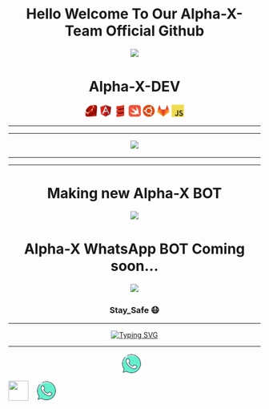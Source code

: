 
<h1 align="center"><b>Hello Welcome To Our Alpha-X-Team Official Github</b> </h1> 

<p align='center'>
  <a href="https://www.python.org/" alt="made-with-python"> <img src="https://github.com/souvikguria98/souvikguria98/blob/master/Hi.gif"width="50" /> </a>
</p>

## <h1 align="center">Alpha-X-DEV</h1>

<!-- programming langs i work-->
<p align="center">
<img src="https://raw.githubusercontent.com/devicons/devicon/master/icons/ruby/ruby-original.svg" width="25px" height="25px"/>
<img src="https://raw.githubusercontent.com/devicons/devicon/master/icons/angularjs/angularjs-original.svg" width="25px" height="25px"/>
<img src="https://raw.githubusercontent.com/devicons/devicon/master/icons/scala/scala-original.svg" width="25px" height="25px"/>
<img src="https://raw.githubusercontent.com/devicons/devicon/master/icons/swift/swift-original.svg" width="25px" height="25px"/>
<img src="https://raw.githubusercontent.com/devicons/devicon/master/icons/ubuntu/ubuntu-plain.svg" width="25px" height="25px"/>
<img src="https://raw.githubusercontent.com/devicons/devicon/master/icons/gitlab/gitlab-original.svg" width="25px" height="25px"/>
<img src="https://raw.githubusercontent.com/devicons/devicon/master/icons/javascript/javascript-original.svg" width="25px" height="25px"/>

  
  
---
 ___
 
<p align="center"><a href="https://github.com/SL-Alpha-X-DEV"><img src="https://telegra.ph/file/c43aa883a1529b9c0e627.jpg" width="400"></a></p>

---
 ___
 
<h1 align="center"><b>Making new Alpha-X BOT</b></h1> 

<p align="center"><a href="https://github.com/SL-Alpha-X-DEV"><img src="https://telegra.ph/file/26a74a9135c705ad9043b.jpg" width="400"></a></p>

<h1 align="center"><b> Alpha-X WhatsApp BOT Coming soon...</b></h1> 
 
<p align="center"><a href="https://github.com/SL-Alpha-X-DEV"><img src="https://telegra.ph/file/e777e3719652fe50378a6.jpg" width="400"></a></p>

<h3 align="center"><b>Stay_Safe 😷 </b></h3>

---

 <p align="center">
    <a href="https://github.com/SL-Alpha-X/SL-Alpha-X">
        <img
            src="https://readme-typing-svg.herokuapp.com?size=35&width=500&lines=<<+CONTACTC+ME+ON+>>"
            alt="Typing SVG"
        />
    </a>
</p>

 ---

<p align="center">
<a href="https://chat.whatsapp.com/EKVh4dlUwlm47so15NogTN" target="blank"><img align="center" src="https://github.com/SL-Alpha-X/SL-Alpha-X/blob/main/whatsapp.png"  height="40" width="40" /></a> &nbsp;&nbsp;
</p>
<a href="https://t.me/AlphaX_SUPPORT" target="blank"><img align="center" src="https://cdn4.iconfinder.com/data/icons/logos-and-brands/512/335_Telegram_logo-256.png"  height="40" width="40" /></a> &nbsp;&nbsp;
<a href="https://wa.me/94772978164" target="blank"><img align="center" src="https://github.com/SL-Alpha-X/SL-Alpha-X/blob/main/whatsapp.png"  height="40" width="40" /></a> &nbsp;&nbsp;
</p>
